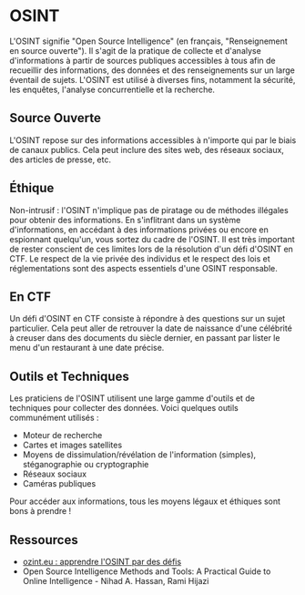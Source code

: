 # OSINT

L'OSINT signifie "Open Source Intelligence" (en français, "Renseignement en source ouverte"). Il s'agit de la pratique de collecte et d'analyse d'informations à partir de sources publiques accessibles à tous afin de recueillir des informations, des données et des renseignements sur un large éventail de sujets. L'OSINT est utilisé à diverses fins, notamment la sécurité, les enquêtes, l'analyse concurrentielle et la recherche.

## Source Ouverte
L'OSINT repose sur des informations accessibles à n'importe qui par le biais de canaux publics. Cela peut inclure des sites web, des réseaux sociaux, des articles de presse, etc.

## Éthique
Non-intrusif : l'OSINT n'implique pas de piratage ou de méthodes illégales pour obtenir des informations. En s'inflitrant dans un système d'informations, en accédant à des informations privées ou encore en espionnant quelqu'un, vous sortez du cadre de l'OSINT.
Il est très important de rester conscient de ces limites lors de la résolution d'un défi d'OSINT en CTF. Le respect de la vie privée des individus et le respect des lois et réglementations sont des aspects essentiels d'une OSINT responsable.

## En CTF 
Un défi d'OSINT en CTF consiste à répondre à des questions sur un sujet particulier. Cela peut aller de retrouver la date de naissance d'une célébrité à creuser dans des documents du siècle dernier, en passant par lister le menu d'un restaurant à une date précise.


## Outils et Techniques 
Les praticiens de l'OSINT utilisent une large gamme d'outils et de techniques pour collecter des données. Voici quelques outils communément utilisés :
- Moteur de recherche
- Cartes et images satellites
- Moyens de dissimulation/révélation de l'information (simples), stéganographie ou cryptographie
- Réseaux sociaux
- Caméras publiques

Pour accéder aux informations, tous les moyens légaux et éthiques sont bons à prendre !

## Ressources

- [ozint.eu : apprendre l'OSINT par des défis](https://ozint.eu)
- Open Source Intelligence Methods and Tools: A Practical Guide to Online Intelligence - Nihad A. Hassan, Rami Hijazi
